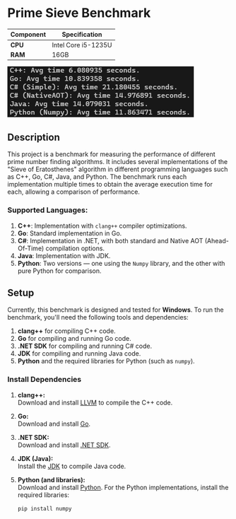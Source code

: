 # Prime Sieve Benchmark

| **Component** | **Specification**        |
|---------------|--------------------------|
| **CPU**       | Intel Core i5-1235U      |
| **RAM**       | 16GB                     |

![Alt text](.github/example.png)

## Description

This project is a benchmark for measuring the performance of different prime number finding algorithms. It includes several implementations of the "Sieve of Eratosthenes" algorithm in different programming languages such as C++, Go, C#, Java, and Python. The benchmark runs each implementation multiple times to obtain the average execution time for each, allowing a comparison of performance.

### Supported Languages:

1. **C++**: Implementation with `clang++` compiler optimizations.
2. **Go**: Standard implementation in Go.
3. **C#**: Implementation in .NET, with both standard and Native AOT (Ahead-Of-Time) compilation options.
4. **Java**: Implementation with JDK.
5. **Python**: Two versions — one using the `Numpy` library, and the other with pure Python for comparison.

## Setup

Currently, this benchmark is designed and tested for **Windows**. To run the benchmark, you'll need the following tools and dependencies:

1. **clang++** for compiling C++ code.
2. **Go** for compiling and running Go code.
3. **.NET SDK** for compiling and running C# code.
4. **JDK** for compiling and running Java code.
5. **Python** and the required libraries for Python (such as `numpy`).

### Install Dependencies

1. **clang++:**  
   Download and install [LLVM](https://llvm.org/) to compile the C++ code.

2. **Go:**  
   Download and install [Go](https://golang.org/dl/).

3. **.NET SDK:**  
   Download and install [.NET SDK](https://dotnet.microsoft.com/download).

4. **JDK (Java):**  
   Install the [JDK](https://www.oracle.com/java/technologies/javase-downloads.html) to compile Java code.

5. **Python (and libraries):**  
   Download and install [Python](https://www.python.org/downloads/). For the Python implementations, install the required libraries:

   ```bash
   pip install numpy
